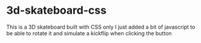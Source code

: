 # 3d-skateboard-css
This is a 3D skateboard built with CSS only I just added a bit of javascript to be able to rotate it and simulate a kickflip when clicking the button
